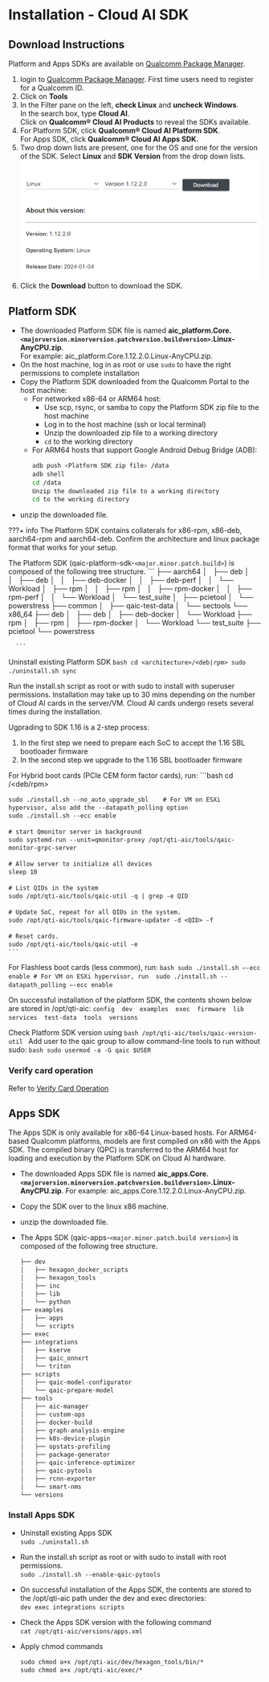 # Installation - Cloud AI SDK

## Download Instructions
Platform and Apps SDKs are available on [Qualcomm Package Manager](https://qpm.qualcomm.com/). 

1. login to [Qualcomm Package Manager](https://qpm.qualcomm.com/). First time users need to register for a Qualcomm ID. 
2. Click on **Tools** 
3. In the Filter pane on the left, **check Linux** and **uncheck Windows**. <br> In the search box, type **Cloud AI**.<br> Click on **Qualcomm® Cloud AI Products** to reveal the SDKs available. 
4. For Platform SDK, click **Qualcomm® Cloud AI Platform SDK**. <br>For Apps SDK, click **Qualcomm® Cloud AI Apps SDK**. 
5. Two drop down lists are present, one for the OS and one for the version of the SDK. Select **Linux** and **SDK Version** from the drop down lists. 
![](../../../images/qpm_download_sdk.PNG)
6. Click the **Download** button to download the SDK.

## Platform SDK 

- The downloaded Platform SDK file is named **aic_platform.Core.`<majorversion.minorversion.patchversion.buildversion>`.Linux-AnyCPU.zip**. <br>For example: aic_platform.Core.1.12.2.0.Linux-AnyCPU.zip. 
- On the host machine, log in as root or use `sudo` to have the right permissions to complete installation 
- Copy the Platform SDK downloaded from the Qualcomm Portal to the host machine:
    - For networked x86-64 or ARM64 host:
        - Use scp, rsync, or samba to copy the Platform SDK zip file to the host machine
        - Log in to the host machine (ssh or local terminal)
        - Unzip the downloaded zip file to a working directory
        - `cd` to the working directory
    - For ARM64 hosts that support Google Android Debug Bridge (ADB):
        ```bash
        adb push <Platform SDK zip file> /data
        adb shell
        cd /data
        Unzip the downloaded zip file to a working directory
        cd to the working directory
        ```
- unzip the downloaded file. 
  
???+ info 
      The Platform SDK contains collaterals for x86-rpm, x86-deb, aarch64-rpm and aarch64-deb. Confirm the architecture and linux package format that works for your setup.    
  
  The Platform SDK (qaic-platform-sdk-`<major.minor.patch.build>`) is composed of the following tree structure. 
      ```
      ├── aarch64
      │   ├── deb
      │   │   ├── deb
      │   │   ├── deb-docker
      │   │   ├── deb-perf
      │   │   └── Workload
      │   ├── rpm
      │   │   ├── rpm
      │   │   ├── rpm-docker
      │   │   ├── rpm-perf
      │   │   └── Workload
      │   └── test_suite
      │       ├── pcietool
      │       └── powerstress
      ├── common
      │   ├── qaic-test-data
      │   └── sectools
      └── x86_64
          ├── deb
          │   ├── deb
          │   ├── deb-docker
          │   └── Workload
          ├── rpm
          │   ├── rpm
          │   ├── rpm-docker
          │   └── Workload
          └── test_suite
              ├── pcietool
              └── powerstress

      ```

  Uninstall existing Platform SDK
    ```bash
    cd <architecture>/<deb|rpm>
    sudo ./uninstall.sh
    sync
    ```

  Run the install.sh script as root or with sudo to install with superuser permissions. Installation may take up to 30 mins depending on the number of Cloud AI cards in the server/VM. Cloud AI cards undergo resets several times during the installation. 

  Ugprading to SDK 1.16 is a 2-step process:

  1. In the first step we need to prepare each SoC to accept the 1.16 SBL bootloader firmware
  2. In the second step we upgrade to the 1.16 SBL bootloader firmware

  For Hybrid boot cards (PCIe CEM form factor cards), run:
    ```bash
    cd <architecture>/<deb/rpm>

    sudo ./install.sh --no_auto_upgrade_sbl    # For VM on ESXi hypervisor, also add the --datapath_polling option
    sudo ./install.sh --ecc enable

    # start Qmonitor server in background
    sudo systemd-run --unit=qmonitor-proxy /opt/qti-aic/tools/qaic-monitor-grpc-server

    # Allow server to initialize all devices
    sleep 10

    # List QIDs in the system
    sudo /opt/qti-aic/tools/qaic-util -q | grep -e QID

    # Update SoC, repeat for all QIDs in the system.
    sudo /opt/qti-aic/tools/qaic-firmware-updater -d <QID> -f 

    # Reset cards.
    sudo /opt/qti-aic/tools/qaic-util -e
    ```

  For Flashless boot cards (less common), run:
    ```bash
    sudo ./install.sh –-ecc enable
    # For VM on ESXi hypervisor, run 
    sudo ./install.sh --datapath_polling –-ecc enable
    ```

  On successful installation of the platform SDK, the contents shown below are stored in /opt/qti-aic:
    ```
    config  dev  examples  exec  firmware  lib  services  test-data  tools  versions
    ```
  
  Check Platform SDK version using 
    ```bash
    /opt/qti-aic/tools/qaic-version-util
    ```
  Add user to the qaic group to allow command-line tools to run without sudo:
    ```bash
    sudo usermod -a -G qaic $USER
    ```


### Verify card operation 
  Refer to [Verify Card Operation](../Checklist/checklist.md#verify-card-healthfunction)
  
## Apps SDK 
The Apps SDK is only available for x86-64 Linux-based hosts. For ARM64-based Qualcomm platforms, models are first compiled on x86 with the Apps SDK. The compiled binary (QPC) is transferred to the ARM64 host for loading and execution by the Platform SDK on Cloud AI hardware.

- The downloaded Apps SDK file is named **aic_apps.Core.`<majorversion.minorversion.patchversion.buildversion>`.Linux-AnyCPU.zip**. For example: aic_apps.Core.1.12.2.0.Linux-AnyCPU.zip. 
- Copy the SDK over to the linux x86 machine. 
- unzip the downloaded file. 
- The Apps SDK (qaic-apps-`<major.minor.patch.build version>`) is composed of the following tree structure.  

  ```
  ├── dev
  │   ├── hexagon_docker_scripts
  │   ├── hexagon_tools
  │   ├── inc
  │   ├── lib
  │   └── python
  ├── examples
  │   ├── apps
  │   └── scripts
  ├── exec
  ├── integrations
  │   ├── kserve
  │   ├── qaic_onnxrt
  │   └── triton
  ├── scripts
  │   ├── qaic-model-configurator
  │   └── qaic-prepare-model
  ├── tools
  │   ├── aic-manager
  │   ├── custom-ops
  │   ├── docker-build
  │   ├── graph-analysis-engine
  │   ├── k8s-device-plugin
  │   ├── opstats-profiling
  │   ├── package-generator
  │   ├── qaic-inference-optimizer
  │   ├── qaic-pytools
  │   ├── rcnn-exporter
  │   └── smart-nms
  └── versions
  ```

### Install Apps SDK 
  - Uninstall existing Apps SDK<br>
    ```sudo ./uninstall.sh```
  - Run the install.sh script as root or with sudo to install with root permissions.<br>
    ```sudo ./install.sh --enable-qaic-pytools ```
  - On successful installation of the Apps SDK, the contents are stored to the /opt/qti-aic path under the dev and exec directories:<br>
    ```dev exec integrations scripts```
  - Check the Apps SDK version with the following command <br>
    ```cat /opt/qti-aic/versions/apps.xml```
  - Apply chmod commands 
    
    ```
    sudo chmod a+x /opt/qti-aic/dev/hexagon_tools/bin/*
    sudo chmod a+x /opt/qti-aic/exec/*
    ```
  
 





